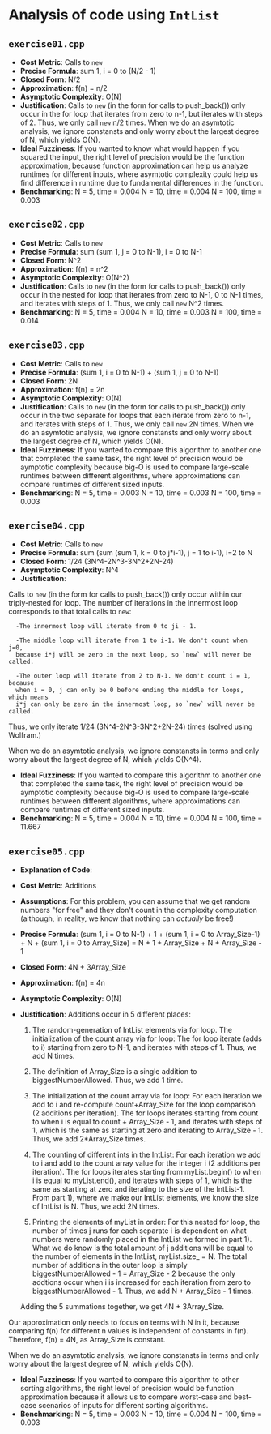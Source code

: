 # Analysis of code using `IntList`

## `exercise01.cpp`
* **Cost Metric**: Calls to `new`
* **Precise Formula**: sum 1, i = 0 to (N/2 - 1) 
* **Closed Form**: N/2
* **Approximation**: f(n) = n/2
* **Asymptotic Complexity**: O(N)
* **Justification**: Calls to `new` (in the form for calls to push_back()) only occur 
in the for loop that iterates from zero to n-1, 
but iterates with steps of 2. Thus, we only call `new` n/2 times. When we do an asymtotic 
analysis, we ignore constansts and only worry about the largest degree of N, which yields O(N).
* **Ideal Fuzziness**: If you wanted to know what would happen if you
  squared the input, the right level of precision would be the function approximation, because 
  function approximation can help us analyze runtimes for different inputs, where asymtotic complexity 
  could help us find difference in runtime due to fundamental differences in the function.
* **Benchmarking**: 
N = 5, time = 0.004
N = 10, time = 0.004
N = 100, time = 0.003


## `exercise02.cpp`
* **Cost Metric**: Calls to `new`
* **Precise Formula**: sum (sum 1, j = 0 to N-1), i = 0 to N-1
* **Closed Form**: N^2
* **Approximation**: f(n) = n^2
* **Asymptotic Complexity**: O(N^2)
* **Justification**: Calls to `new` (in the form for calls to push_back()) only occur 
in the nested for loop that iterates from zero to N-1, 0 to N-1 times, 
and iterates with steps of 1. Thus, we only call `new` N^2 times.
* **Benchmarking**: 
N = 5, time = 0.004
N = 10, time = 0.003
N = 100, time = 0.014


## `exercise03.cpp`
* **Cost Metric**: Calls to `new`
* **Precise Formula**: (sum 1, i = 0 to N-1) + (sum 1, j = 0 to N-1)
* **Closed Form**: 2N
* **Approximation**: f(n) = 2n
* **Asymptotic Complexity**: O(N)
* **Justification**: Calls to `new` (in the form for calls to push_back()) only occur 
in the two separate for loops that each iterate from zero to n-1, 
and iterates with steps of 1. Thus, we only call `new` 2N times. When we do an asymtotic 
analysis, we ignore constansts and only worry about the largest degree of N, which yields O(N).
* **Ideal Fuzziness**: If you wanted to compare this algorithm to
  another one that completed the same task, the right level of
  precision would be aymptotic complexity because big-O is used to compare large-scale 
  runtimes between different algorithms, where approximations can compare runtimes of different 
  sized inputs.
* **Benchmarking**: 
N = 5, time = 0.003
N = 10, time = 0.003
N = 100, time = 0.003


## `exercise04.cpp`
* **Cost Metric**: Calls to `new`
* **Precise Formula**: sum (sum (sum 1, k = 0 to j*i-1), j = 1 to i-1), i=2 to N
* **Closed Form**: 1/24 (3N^4-2N^3-3N^2+2N-24)
* **Asymptotic Complexity**: N^4
* **Justification**: 

Calls to `new` (in the form for calls to push_back()) only occur within our 
triply-nested for loop. The number of iterations in the innermost loop corresponds 
to that total calls to `new`:

      -The innermost loop will iterate from 0 to ji - 1.
      
      -The middle loop will iterate from 1 to i-1. We don't count when j=0, 
      because i*j will be zero in the next loop, so `new` will never be called.

      -The outer loop will iterate from 2 to N-1. We don't count i = 1, because 
      when i = 0, j can only be 0 before ending the middle for loops, which means 
      i*j can only be zero in the innermost loop, so `new` will never be called.

Thus, we only iterate 1/24 (3N^4-2N^3-3N^2+2N-24) times (solved using Wolfram.)


When we do an asymtotic analysis, we ignore constansts in terms and only 
worry about the largest degree of N, which yields O(N^4).

* **Ideal Fuzziness**: If you wanted to compare this algorithm to
  another one that completed the same task, the right level of
  precision would be aymptotic complexity because big-O is used to compare large-scale 
  runtimes between different algorithms, where approximations can compare runtimes of different 
  sized inputs.
* **Benchmarking**: 
N = 5, time = 0.004
N = 10, time = 0.004
N = 100, time = 11.667


## `exercise05.cpp`
* **Explanation of Code**: 
* **Cost Metric**: Additions
* **Assumptions**: For this problem, you can assume that we get random
  numbers "for free" and they don't count in the complexity
  computation (although, in reality, we know that nothing can
  *actually* be free!)
* **Precise Formula**: 
(sum 1, i = 0 to N-1) + 1 + (sum 1, i = 0 to Array_Size-1) + N + (sum 1, i = 0 to Array_Size)
  = N + 1 + Array_Size + N + Array_Size - 1
* **Closed Form**: 4N + 3Array_Size
* **Approximation**: f(n) = 4n
* **Asymptotic Complexity**: O(N)
* **Justification**: Additions occur in 5 different places:
    1) The random-generation of IntList elements via for loop. The initialization 
    of the count array via for loop: The for loop iterate (adds to i) starting 
    from zero to N-1, and iterates with steps of 1. Thus, we add N times.

    2) The definition of Array_Size is a single addition to biggestNumberAllowed.
    Thus, we add 1 time.

    3) The initialization of the count array via for loop: For each iteration we 
    add to i and re-compute count+Array_Size for the loop comparison (2 additions 
    per iteration). The for loops iterates starting from count to when i is equal 
    to count + Array_Size - 1, and iterates with steps of 1, which is the same as 
    starting at zero and iterating to Array_Size - 1. Thus, we add 2*Array_Size times.

    4) The counting of different ints in the IntList: For each iteration we 
    add to i and add to the count array value for the integer i (2 additions 
    per iteration). The for loops iterates starting from myList.begin() to 
    when i is equal to myList.end(), and iterates with steps of 1, which 
    is the same as starting at zero and iterating to the size of the IntList-1.
    From part 1), where we make our IntList elements, we know the size of 
    IntList is N. Thus, we add 2N times.

    5) Printing the elements of myList in order: For this nested for loop, 
    the number of times j runs for each separate i is dependent on what 
    numbers were randomly placed in the IntList we formed in part 1). What 
    we do know is the total amount of j additions will be equal to the number 
    of elements in the IntList, myList.size_ = N. The total number of 
    additions in the outer loop is simply biggestNumberAllowed - 1 = Array_Size - 2 
    because the only addtions occur when i is increased for each iteration from 
    zero to biggestNumberAllowed - 1. Thus, we add N + Array_Size - 1 times.

    Adding the 5 summations together, we get 4N + 3Array_Size.

Our approximation only needs to focus on terms with N in it, because comparing
f(n) for different n values is independent of constants in f(n). Therefore, 
f(n) = 4N, as Array_Size is constant. 

When we do an asymtotic analysis, we ignore constansts in terms and only 
worry about the largest degree of N, which yields O(N).

* **Ideal Fuzziness**: If you wanted to compare this algorithm to
  other sorting algorithms, the right level of precision would be
  function approximation because it allows us to compare worst-case 
  and best-case scenarios of inputs for different sorting algorithms.
* **Benchmarking**: 
N = 5, time = 0.003
N = 10, time = 0.004
N = 100, time = 0.003
